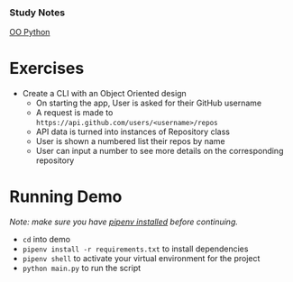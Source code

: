 ### Study Notes
[OO Python](https://github.com/getfutureproof/fp_guides_wiki/wiki/OO-Python)

# Exercises
- Create a CLI with an Object Oriented design
  - On starting the app, User is asked for their GitHub username
  - A request is made to `https://api.github.com/users/<username>/repos`
  - API data is turned into instances of Repository class
  - User is shown a numbered list their repos by name
  - User can input a number to see more details on the corresponding repository

# Running Demo

_Note: make sure you have [pipenv installed](https://github.com/getfutureproof/fp_guides_wiki/wiki/Virtual-Environment) before continuing._

- `cd` into demo
- `pipenv install -r requirements.txt` to install dependencies
- `pipenv shell` to activate your virtual environment for the project
- `python main.py` to run the script